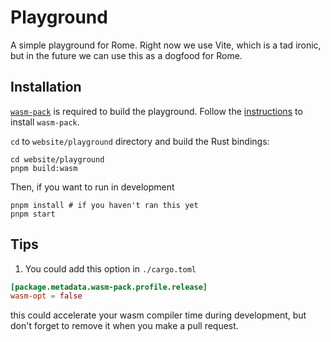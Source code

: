 # Playground

A simple playground for Rome. Right now we use Vite, which is a
tad ironic, but in the future we can use this as a dogfood for Rome.

## Installation

[`wasm-pack`](https://github.com/rustwasm/wasm-pack) is
required to build the playground. Follow the [instructions](https://rustwasm.github.io/wasm-pack/installer/) to install `wasm-pack`.

`cd` to `website/playground` directory and build the Rust bindings:

```shell
cd website/playground
pnpm build:wasm
```

Then, if you want to run in development

```shell
pnpm install # if you haven't ran this yet
pnpm start
```

## Tips

1. You could add this option in `./cargo.toml` 

```toml
[package.metadata.wasm-pack.profile.release]
wasm-opt = false
```

this could accelerate your wasm compiler time during development, but don't forget to remove it when you make a pull request.
